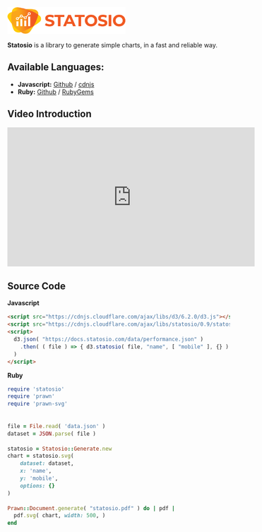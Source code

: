 <img src="./assets/images/statosio.png" height="60px">

<br>

**Statosio** is a library to generate simple charts, in a fast and reliable way.


## Available Languages:
- **Javascript:** [Github](https://github.com/a6b8/statosio-for-javascript) / [cdnjs](https://cdnjs.com/libraries/statosio)
- **Ruby:** [Github](https://github.com/a6b8/statosio-for-ruby) / [RubyGems](https://rubygems.org/gems/statosio)


## Video Introduction

<iframe width="560" height="315" src="https://www.youtube.com/embed/i6od9O8jz1E?autoplay=1" frameborder="0" allow="accelerometer; autoplay; clipboard-write; encrypted-media; gyroscope; picture-in-picture" allowfullscreen></iframe>


## Source Code

**Javascript**
```html
<script src="https://cdnjs.cloudflare.com/ajax/libs/d3/6.2.0/d3.js"></script>
<script src="https://cdnjs.cloudflare.com/ajax/libs/statosio/0.9/statosio.js"></script>
<script>
  d3.json( "https://docs.statosio.com/data/performance.json" )
    .then( ( file ) => { d3.statosio( file, "name", [ "mobile" ], {} ) } 
  )
</script>
```


**Ruby**
```ruby
require 'statosio'
require 'prawn'
require 'prawn-svg'


file = File.read( 'data.json' )
dataset = JSON.parse( file )

statosio = Statosio::Generate.new
chart = statosio.svg(
    dataset: dataset,
    x: 'name',
    y: 'mobile',
    options: {}
)

Prawn::Document.generate( "statosio.pdf" ) do | pdf |
  pdf.svg( chart, width: 500, )
end
```
